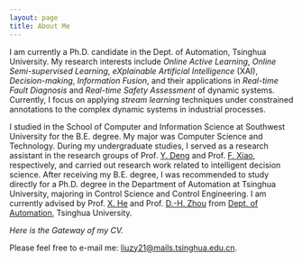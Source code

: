 ```yaml
---
layout: page
title: About Me
---
```


I am currently a Ph.D. candidate in the Dept. of Automation, Tsinghua University. My research interests include *Online Active Learning*, *Online Semi-supervised Learning*, *eXplainable Artificial Intelligence* (XAI), *Decision-making*, *Information Fusion*, and their applications in *Real-time Fault Diagnosis* and *Real-time Safety Assessment* of dynamic systems. Currently, I focus on applying *stream learning* techniques under constrained annotations to the complex dynamic systems in industrial processes.

I studied in the School of Computer and Information Science at Southwest University for the B.E. degree. My major was Computer Science and Technology. During my undergraduate studies, I served as a research assistant in the research groups of Prof. [Y. Deng](https://scholar.google.com/citations?user=Zuhod6sAAAAJ&hl=zh-CN&oi=ao) and Prof. [F. Xiao](http://www.cse.cqu.edu.cn/info/2095/5902.htm), respectively, and carried out research work related to intelligent decision science. After receiving my B.E. degree, I was recommended to study directly for a Ph.D. degree in the Department of Automation at Tsinghua University, majoring in Control Science and Control Engineering. I am currently advised by Prof. [X. He](https://www.au.tsinghua.edu.cn/info/1092/1527.htm) and Prof. [D.-H. Zhou](https://www.au.tsinghua.edu.cn/info/1077/1623.htm) from [Dept. of Automation](https://www.au.tsinghua.edu.cn/index.htm), Tsinghua University.

*Here is the Gateway of my CV.*

Please feel free to e-mail me: [liuzy21@mails.tsinghua.edu.cn](liuzy21@mails.tsinghua.edu.cn).